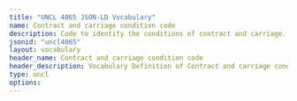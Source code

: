 ```yaml
---
title: "UNCL 4065 JSON-LD Vocabulary"
name: Contract and carriage condition code
description: Code to identify the conditions of contract and carriage.
jsonid: "uncl4065"
layout: vocabulary
header_name: Contract and carriage condition code
header_description: Vocabulary Definition of Contract and carriage condition code semantics in HTML format. JSON-LD format is available at [uncl4065.jsonld](/vocabulary/uncl4065.jsonld)
type: uncl
options:
---
```

